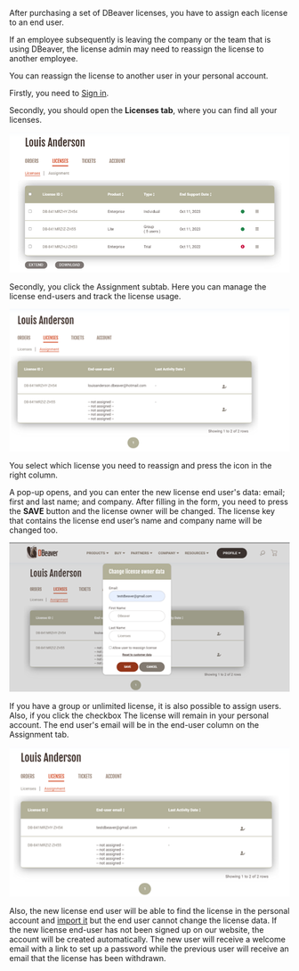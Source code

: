 After purchasing a set of DBeaver licenses, you have to assign each license to an end user.

If an employee subsequently is leaving the company or the team that is using DBeaver, the license admin may need to reassign the license to another employee.

You can reassign the license to another user in your personal account.

Firstly, you need to [Sign in](https://dbeaver.com/signin/).

Secondly, you should open the **Licenses tab**, where you can find all your licenses. 

![](images/license/tab.png)

Secondly, you click the Assignment subtab. Here you can manage the license end-users and track the license usage.

![](images/license/assignment.png)

You select which license you need to reassign and press the icon in the right column. 

A pop-up opens, and you can enter the new license end user's data: email; first and last name; and company. After filling in the form, you need to press the **SAVE** button and the license owner will be changed. The license key that contains the license end user’s name and company name will be changed too.

![](images/license/ind.png)

If you have a group or unlimited license, it is also possible to assign users. Also, if you click the checkbox 
The license will remain in your personal account. The end user's email will be in the end-user column on the Assignment tab.

![](images/license/assignment2.png)

Also, the new license end user will be able to find the license in the personal account and [import it](https://dbeaver.com/docs/wiki/How-to-Import-License/) but the end user cannot change the license data. If the new license end-user has not been signed up on our website, the account will be created automatically. The new user will receive a welcome email with a link to set up a password while the previous user will receive an email that the license has been withdrawn.

